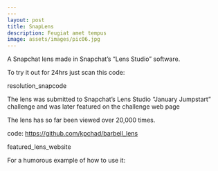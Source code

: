 ```yaml
---
---
layout: post
title: SnapLens
description: Feugiat amet tempus
image: assets/images/pic06.jpg
---
```


A Snapchat lens made in Snapchat’s “Lens Studio” software.

To try it out for 24hrs just scan this code:

resolution_snapcode

The lens was submitted to Snapchat’s Lens Studio “January Jumpstart” challenge and was later featured on the challenge web page

The lens has so far been viewed over 20,000 times.

code: https://github.com/kpchad/barbell_lens

 

featured_lens_website

For a humorous example of how to use it:

